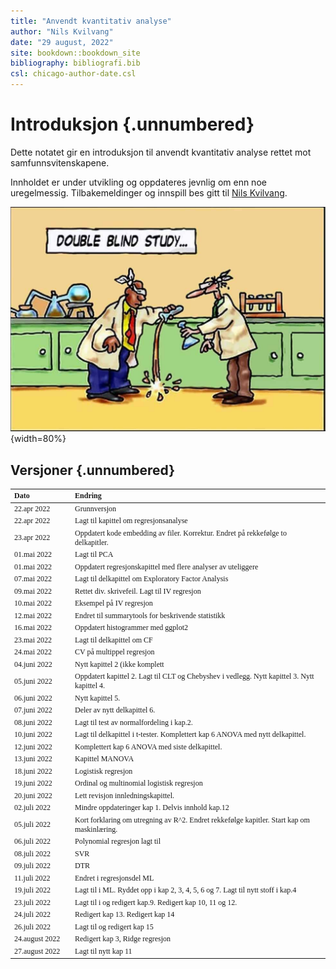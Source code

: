 ```yaml
--- 
title: "Anvendt kvantitativ analyse"
author: "Nils Kvilvang"
date: "29 august, 2022"
site: bookdown::bookdown_site
bibliography: bibliografi.bib
csl: chicago-author-date.csl
---
```


# Introduksjon {.unnumbered}

Dette notatet gir en introduksjon til anvendt kvantitativ analyse rettet mot samfunnsvitenskapene. 

Innholdet er under utvikling og oppdateres jevnlig om enn noe uregelmessig. Tilbakemeldinger og innspill bes gitt til [Nils Kvilvang](mailto:nils.kvilvang@inn.no).

![Bilde: Gjengitt uten kreditering et stort antall steder, men i @gleitmanPsychology2011, s.28, fig. 1.8 er illustrasjonen signert Chase](Doubleblind.png){width=80%}

## Versjoner {.unnumbered}

<table class=" lightable-classic" style="font-size: 12px; font-family: Cambria; width: auto !important; margin-left: auto; margin-right: auto;">
 <thead>
  <tr>
   <th style="text-align:left;"> Dato </th>
   <th style="text-align:left;"> Endring </th>
  </tr>
 </thead>
<tbody>
  <tr>
   <td style="text-align:left;width: 8em; "> 22.apr 2022 </td>
   <td style="text-align:left;width: 40em; "> Grunnversjon </td>
  </tr>
  <tr>
   <td style="text-align:left;width: 8em; "> 22.apr 2022 </td>
   <td style="text-align:left;width: 40em; "> Lagt til kapittel om regresjonsanalyse </td>
  </tr>
  <tr>
   <td style="text-align:left;width: 8em; "> 23.apr 2022 </td>
   <td style="text-align:left;width: 40em; "> Oppdatert kode embedding av filer. Korrektur. Endret på rekkefølge to delkapitler. </td>
  </tr>
  <tr>
   <td style="text-align:left;width: 8em; "> 01.mai 2022 </td>
   <td style="text-align:left;width: 40em; "> Lagt til PCA </td>
  </tr>
  <tr>
   <td style="text-align:left;width: 8em; "> 01.mai 2022 </td>
   <td style="text-align:left;width: 40em; "> Oppdatert regresjonskapittel med flere analyser av uteliggere </td>
  </tr>
  <tr>
   <td style="text-align:left;width: 8em; "> 07.mai 2022 </td>
   <td style="text-align:left;width: 40em; "> Lagt til delkapittel om Exploratory Factor Analysis </td>
  </tr>
  <tr>
   <td style="text-align:left;width: 8em; "> 09.mai 2022 </td>
   <td style="text-align:left;width: 40em; "> Rettet div. skrivefeil. Lagt til IV regresjon </td>
  </tr>
  <tr>
   <td style="text-align:left;width: 8em; "> 10.mai 2022 </td>
   <td style="text-align:left;width: 40em; "> Eksempel på IV regresjon </td>
  </tr>
  <tr>
   <td style="text-align:left;width: 8em; "> 12.mai 2022 </td>
   <td style="text-align:left;width: 40em; "> Endret til summarytools for beskrivende statistikk </td>
  </tr>
  <tr>
   <td style="text-align:left;width: 8em; "> 16.mai 2022 </td>
   <td style="text-align:left;width: 40em; "> Oppdatert histogrammer med ggplot2 </td>
  </tr>
  <tr>
   <td style="text-align:left;width: 8em; "> 23.mai 2022 </td>
   <td style="text-align:left;width: 40em; "> Lagt til delkapittel om CF </td>
  </tr>
  <tr>
   <td style="text-align:left;width: 8em; "> 24.mai 2022 </td>
   <td style="text-align:left;width: 40em; "> CV på multippel regresjon </td>
  </tr>
  <tr>
   <td style="text-align:left;width: 8em; "> 04.juni 2022 </td>
   <td style="text-align:left;width: 40em; "> Nytt kapittel 2 (ikke komplett </td>
  </tr>
  <tr>
   <td style="text-align:left;width: 8em; "> 05.juni 2022 </td>
   <td style="text-align:left;width: 40em; "> Oppdatert kapittel 2. Lagt til CLT og Chebyshev i vedlegg. Nytt kapittel 3. Nytt kapittel 4. </td>
  </tr>
  <tr>
   <td style="text-align:left;width: 8em; "> 06.juni 2022 </td>
   <td style="text-align:left;width: 40em; "> Nytt kapittel 5. </td>
  </tr>
  <tr>
   <td style="text-align:left;width: 8em; "> 07.juni 2022 </td>
   <td style="text-align:left;width: 40em; "> Deler av nytt delkapittel 6. </td>
  </tr>
  <tr>
   <td style="text-align:left;width: 8em; "> 08.juni 2022 </td>
   <td style="text-align:left;width: 40em; "> Lagt til test av normalfordeling i kap.2. </td>
  </tr>
  <tr>
   <td style="text-align:left;width: 8em; "> 10.juni 2022 </td>
   <td style="text-align:left;width: 40em; "> Lagt til delkapittel i t-tester. Komplettert kap 6 ANOVA med nytt delkapittel. </td>
  </tr>
  <tr>
   <td style="text-align:left;width: 8em; "> 12.juni 2022 </td>
   <td style="text-align:left;width: 40em; "> Komplettert kap 6 ANOVA med siste delkapittel. </td>
  </tr>
  <tr>
   <td style="text-align:left;width: 8em; "> 13.juni 2022 </td>
   <td style="text-align:left;width: 40em; "> Kapittel MANOVA </td>
  </tr>
  <tr>
   <td style="text-align:left;width: 8em; "> 18.juni 2022 </td>
   <td style="text-align:left;width: 40em; "> Logistisk regresjon </td>
  </tr>
  <tr>
   <td style="text-align:left;width: 8em; "> 19.juni 2022 </td>
   <td style="text-align:left;width: 40em; "> Ordinal og multinomial logistisk regresjon </td>
  </tr>
  <tr>
   <td style="text-align:left;width: 8em; "> 20.juni 2022 </td>
   <td style="text-align:left;width: 40em; "> Lett revisjon innledningskapittel. </td>
  </tr>
  <tr>
   <td style="text-align:left;width: 8em; "> 02.juli 2022 </td>
   <td style="text-align:left;width: 40em; "> Mindre oppdateringer kap 1. Delvis innhold kap.12 </td>
  </tr>
  <tr>
   <td style="text-align:left;width: 8em; "> 05.juli 2022 </td>
   <td style="text-align:left;width: 40em; "> Kort forklaring om utregning av R^2. Endret rekkefølge kapitler. Start kap om maskinlæring. </td>
  </tr>
  <tr>
   <td style="text-align:left;width: 8em; "> 06.juli 2022 </td>
   <td style="text-align:left;width: 40em; "> Polynomial regresjon lagt til </td>
  </tr>
  <tr>
   <td style="text-align:left;width: 8em; "> 08.juli 2022 </td>
   <td style="text-align:left;width: 40em; "> SVR </td>
  </tr>
  <tr>
   <td style="text-align:left;width: 8em; "> 09.juli 2022 </td>
   <td style="text-align:left;width: 40em; "> DTR </td>
  </tr>
  <tr>
   <td style="text-align:left;width: 8em; "> 11.juli 2022 </td>
   <td style="text-align:left;width: 40em; "> Endret i regresjonsdel ML </td>
  </tr>
  <tr>
   <td style="text-align:left;width: 8em; "> 19.juli 2022 </td>
   <td style="text-align:left;width: 40em; "> Lagt til i ML. Ryddet opp i kap 2, 3, 4, 5, 6 og 7. Lagt til nytt stoff i kap.4 </td>
  </tr>
  <tr>
   <td style="text-align:left;width: 8em; "> 23.juli 2022 </td>
   <td style="text-align:left;width: 40em; "> Lagt til i og redigert kap.9. Redigert kap 10, 11 og 12. </td>
  </tr>
  <tr>
   <td style="text-align:left;width: 8em; "> 24.juli 2022 </td>
   <td style="text-align:left;width: 40em; "> Redigert kap 13. Redigert kap 14 </td>
  </tr>
  <tr>
   <td style="text-align:left;width: 8em; "> 26.juli 2022 </td>
   <td style="text-align:left;width: 40em; "> Lagt til og redigert kap 15 </td>
  </tr>
  <tr>
   <td style="text-align:left;width: 8em; "> 24.august 2022 </td>
   <td style="text-align:left;width: 40em; "> Redigert kap 3, Ridge regresjon </td>
  </tr>
  <tr>
   <td style="text-align:left;width: 8em; "> 27.august 2022 </td>
   <td style="text-align:left;width: 40em; "> Lagt til nytt kap 11 </td>
  </tr>
</tbody>
</table>

